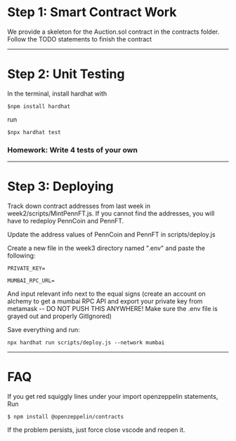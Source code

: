 # Step 1: Smart Contract Work
We provide a skeleton for the Auction.sol contract in the contracts folder. Follow the TODO statements to finish the contract

---

# Step 2: Unit Testing
In the terminal, install hardhat with 

```
$npm install hardhat
```

run 

```
$npx hardhat test
```

### Homework: Write 4 tests of your own

---

# Step 3: Deploying
Track down contract addresses from last week in week2/scripts/MintPennFT.js. If you cannot find the addresses, you will have to redeploy PennCoin and PennFT.

Update the address values of PennCoin and PennFT in scripts/deploy.js

Create a new file in the week3 directory named ".env" and paste the following: 

```
PRIVATE_KEY=

MUMBAI_RPC_URL=
```

And input relevant info next to the equal signs (create an account on alchemy to get a mumbai RPC API and export your private key from metamask -- DO NOT PUSH THIS ANYWHERE! Make sure the .env file is grayed out and properly GitIgnored)

Save everything and run:

```
npx hardhat run scripts/deploy.js --network mumbai
```


---

# FAQ
If you get red squiggly lines under your import openzeppelin statements, 
Run 
```
$ npm install @openzeppelin/contracts
```
If the problem persists, just force close vscode and reopen it.

